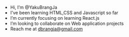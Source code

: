 - Hi, I’m @YakuBrangJa
- I've been learning HTML,CSS and Javascript so far
- I’m currently focusing on learning React.js
- I’m looking to collaborate on Web application projects
- Reach me at dbrangja@gmail.com

<!---
YakuBrangJa/YakuBrangJa is a ✨ special ✨ repository because its `README.md` (this file) appears on your GitHub profile.
You can click the Preview link to take a look at your changes.
--->
